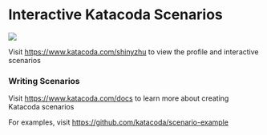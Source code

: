 # Interactive Katacoda Scenarios

[![](http://shields.katacoda.com/katacoda/shinyzhu/count.svg)](https://www.katacoda.com/shinyzhu "Get your profile on Katacoda.com")

Visit https://www.katacoda.com/shinyzhu to view the profile and interactive scenarios

### Writing Scenarios
Visit https://www.katacoda.com/docs to learn more about creating Katacoda scenarios

For examples, visit https://github.com/katacoda/scenario-example
